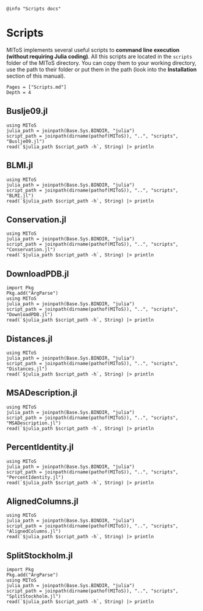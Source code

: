 ```@setup log
@info "Scripts docs"
```

# Scripts

MIToS implements several useful scripts to **command line execution
(without requiring Julia coding)**. All this scripts are located in the `scripts` folder
of the MIToS directory. You can copy them to your working directory, use the path to
their folder or put them in the path
(look into the **Installation** section of this manual).  

```@contents
Pages = ["Scripts.md"]
Depth = 4
```  

## Buslje09.jl

```@repl
using MIToS
julia_path = joinpath(Base.Sys.BINDIR, "julia")
script_path = joinpath(dirname(pathof(MIToS)), "..", "scripts", "Buslje09.jl")
read(`$julia_path $script_path -h`, String) |> println
```  

## BLMI.jl

```@repl
using MIToS
julia_path = joinpath(Base.Sys.BINDIR, "julia")
script_path = joinpath(dirname(pathof(MIToS)), "..", "scripts", "BLMI.jl")
read(`$julia_path $script_path -h`, String) |> println
```  

## Conservation.jl

```@repl
using MIToS
julia_path = joinpath(Base.Sys.BINDIR, "julia")
script_path = joinpath(dirname(pathof(MIToS)), "..", "scripts", "Conservation.jl")
read(`$julia_path $script_path -h`, String) |> println
```  

## DownloadPDB.jl

```@repl
import Pkg
Pkg.add("ArgParse")
using MIToS
julia_path = joinpath(Base.Sys.BINDIR, "julia")
script_path = joinpath(dirname(pathof(MIToS)), "..", "scripts", "DownloadPDB.jl")
read(`$julia_path $script_path -h`, String) |> println
```  

## Distances.jl

```@repl
using MIToS
julia_path = joinpath(Base.Sys.BINDIR, "julia")
script_path = joinpath(dirname(pathof(MIToS)), "..", "scripts", "Distances.jl")
read(`$julia_path $script_path -h`, String) |> println
```  

## MSADescription.jl

```@repl
using MIToS
julia_path = joinpath(Base.Sys.BINDIR, "julia")
script_path = joinpath(dirname(pathof(MIToS)), "..", "scripts", "MSADescription.jl")
read(`$julia_path $script_path -h`, String) |> println
```  

## PercentIdentity.jl

```@repl
using MIToS
julia_path = joinpath(Base.Sys.BINDIR, "julia")
script_path = joinpath(dirname(pathof(MIToS)), "..", "scripts", "PercentIdentity.jl")
read(`$julia_path $script_path -h`, String) |> println
```  

## AlignedColumns.jl

```@repl
using MIToS
julia_path = joinpath(Base.Sys.BINDIR, "julia")
script_path = joinpath(dirname(pathof(MIToS)), "..", "scripts", "AlignedColumns.jl")
read(`$julia_path $script_path -h`, String) |> println
```  

## SplitStockholm.jl

```@repl
import Pkg
Pkg.add("ArgParse")
using MIToS
julia_path = joinpath(Base.Sys.BINDIR, "julia")
script_path = joinpath(dirname(pathof(MIToS)), "..", "scripts", "SplitStockholm.jl")
read(`$julia_path $script_path -h`, String) |> println
```

